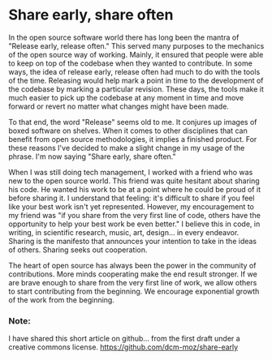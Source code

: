 # Share early, share often

In the open source software world there has long been the mantra of "Release early, release often." This served many purposes to the mechanics of the open source way of working. Mainly, it ensured that people were able to keep on top of the codebase when they wanted to contribute. In some ways, the idea of release early, release often had much to do with the tools of the time. Releasing would help mark a point in time to the development of the codebase by marking a particular revision. These days, the tools make it much easier to pick up the codebase at any moment in time and move forward or revert no matter what changes might have been made. 

To that end, the word "Release" seems old to me. It conjures up images of boxed software on shelves. When it comes to other disciplines that can benefit from open source methodologies, it implies a finished product. For these reasons I've decided to make a slight change in my usage of the phrase. I'm now saying "Share early, share often."

When I was still doing tech management, I worked with a friend who was new to the open source world. This friend was quite hesitant about sharing his code. He wanted his work to be at a point where he could be proud of it before sharing it. I understand that feeling: it's difficult to share if you feel like your best work isn't yet represented. However, my encouragement to my friend was "if you share from the very first line of code, others have the opportunity to help your best work be even better." I believe this in code, in writing, in scientific research, music, art, design... in every endeavor. Sharing is the manifesto that announces your intention to take in the ideas of others. Sharing seeks out cooperation.

The heart of open source has always been the power in the community of contributions. More minds cooperating make the end result stronger. If we are brave enough to share from the very first line of work, we allow others to start contributing from the beginning. We encourage exponential growth of the work from the beginning. 



### Note: 
I have shared this short article on github... from the first draft under a creative commons license.  https://github.com/dcm-moz/share-early
